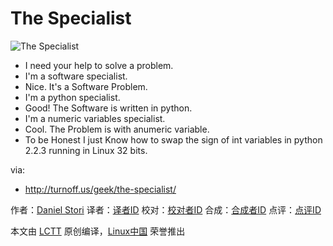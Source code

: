 The Specialist
===============

![The Specialist](http://turnoff.us/image/en/the-specialist.png)

- I need your help to solve a problem.
- I'm a software specialist.
- Nice. It's a Software Problem.
- I'm a python specialist.
- Good! The Software is written in python.
- I'm a numeric variables specialist.
- Cool. The Problem is with anumeric variable.
- To be Honest I just Know how to swap the sign of int variables in python 2.2.3 running in Linux 32 bits.

via:
 - http://turnoff.us/geek/the-specialist/

作者：[Daniel Stori][a]
译者：[译者ID](https://github.com/译者ID)
校对：[校对者ID](https://github.com/校对者ID)
合成：[合成者ID](https://github.com/合成者ID)
点评：[点评ID](https://github.com/点评者ID)

本文由 [LCTT](https://github.com/LCTT/TranslateProject) 原创编译，[Linux中国](https://linux.cn/) 荣誉推出

[a]:http://turnoff.us/about/
